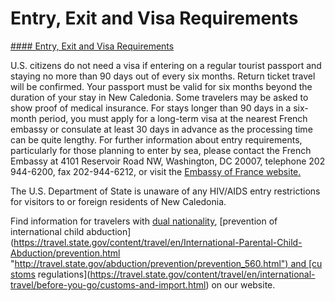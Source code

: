 # Entry, Exit and Visa Requirements

[#### Entry, Exit and Visa Requirements](javascript:void(0); "Entry, Exit and Visa Requirements")

U.S. citizens do not need a visa if entering on a regular tourist passport and staying no more than 90 days out of every six months. Return ticket travel will be confirmed. Your passport must be valid for six months beyond the duration of your stay in New Caledonia. Some travelers may be asked to show proof of medical insurance. For stays longer than 90 days in a six-month period, you must apply for a long-term visa at the nearest French embassy or consulate at least 30 days in advance as the processing time can be quite lengthy. For further information about entry requirements, particularly for those planning to enter by sea, please contact the French Embassy at 4101 Reservoir Road NW, Washington, DC 20007, telephone 202 944-6200, fax 202-944-6212, or visit the [Embassy of France website.](https://franceintheus.org/)

The U.S. Department of State is unaware of any HIV/AIDS entry restrictions for visitors to or foreign residents of New Caledonia.

Find information for travelers with [dual nationality](https://travel.state.gov/content/travel/en/international-travel/before-you-go/travelers-with-special-considerations/Dual-Nationality-Travelers.html "http://travel.state.gov/travel/cis_pa_tw/cis/cis_1753.html"), [prevention of international child abduction](https://travel.state.gov/content/travel/en/International-Parental-Child-Abduction/prevention.html "http://travel.state.gov/abduction/prevention/prevention_560.html") and [customs regulations](https://travel.state.gov/content/travel/en/international-travel/before-you-go/customs-and-import.html) on our website.